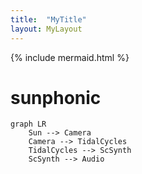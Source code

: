 ```yaml
---
title:  "MyTitle"
layout: MyLayout
---
```


{% include mermaid.html %}

# sunphonic

```mermaid
graph LR
    Sun --> Camera
    Camera --> TidalCycles
    TidalCycles --> ScSynth
    ScSynth --> Audio
```
